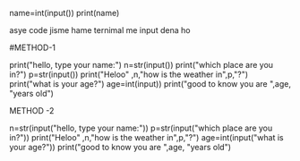 name=int(input())
print(name)



asye code jisme hame ternimal me input dena ho


#METHOD-1


print("hello, type your name:")
n=str(input())
print("which place are you in?")
p=str(input())
print("Heloo" ,n,"how is the weather in",p,"?")
print("what is your age?")
age=int(input))
print("good to know you are ",age, "years old") 





METHOD -2 


n=str(input("hello, type your name:"))
p=str(input("which place are you in?"))
print("Heloo" ,n,"how is the weather in",p,"?")
age=int(input("what is your age?"))
print("good to know you are ",age, "years old") 


